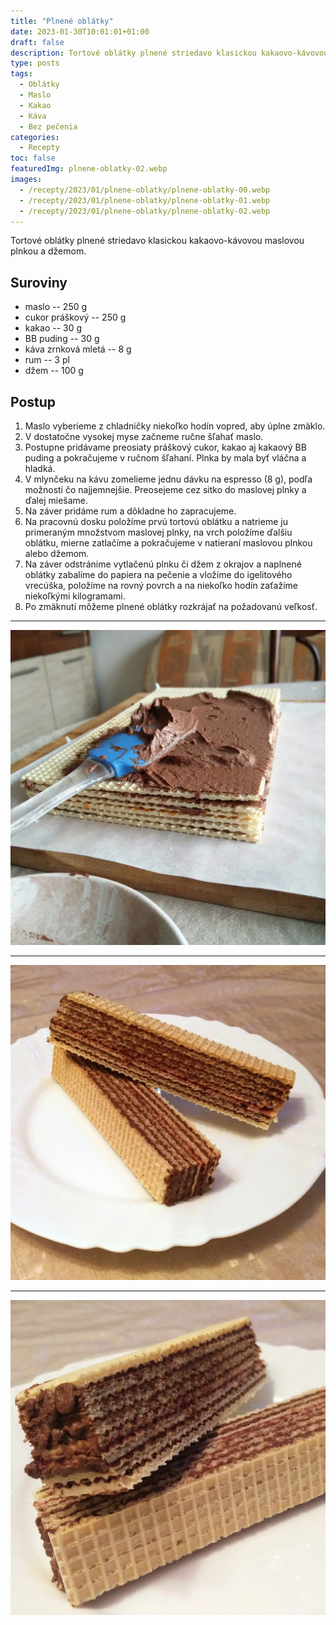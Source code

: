 ```yaml
---
title: "Plnené oblátky"
date: 2023-01-30T10:01:01+01:00
draft: false
description: Tortové oblátky plnené striedavo klasickou kakaovo-kávovou maslovou plnkou a džemom.
type: posts
tags:
  - Oblátky
  - Maslo
  - Kakao
  - Káva
  - Bez pečenia
categories:
  - Recepty
toc: false
featuredImg: plnene-oblatky-02.webp
images:
  - /recepty/2023/01/plnene-oblatky/plnene-oblatky-00.webp
  - /recepty/2023/01/plnene-oblatky/plnene-oblatky-01.webp
  - /recepty/2023/01/plnene-oblatky/plnene-oblatky-02.webp
---
```


Tortové oblátky plnené striedavo klasickou kakaovo-kávovou maslovou plnkou a džemom.

## Suroviny

- maslo -- 250 g
- cukor práškový -- 250 g
- kakao -- 30 g
- BB puding -- 30 g
- káva zrnková mletá -- 8 g
- rum -- 3 pl
- džem -- 100 g

## Postup

1. Maslo vyberieme z chladničky niekoľko hodín vopred, aby úplne zmäklo.
2. V dostatočne vysokej myse začneme ručne šľahať maslo.
3. Postupne pridávame preosiaty práškový cukor, kakao aj kakaový BB puding a pokračujeme v ručnom šľahaní. Plnka by mala byť vláčna a hladká.
4. V mlynčeku na kávu zomelieme jednu dávku na espresso (8 g), podľa možnosti čo najjemnejšie. Preosejeme cez sitko do maslovej plnky a ďalej miešame.
5. Na záver pridáme rum a dôkladne ho zapracujeme.
6. Na pracovnú dosku položíme prvú tortovú oblátku a natrieme ju primeraným množstvom maslovej plnky, na vrch položíme ďalšiu oblátku, mierne zatlačíme a pokračujeme v natieraní maslovou plnkou alebo džemom.
7. Na záver odstránime vytlačenú plnku či džem z okrajov a naplnené oblátky zabalíme do papiera na pečenie a vložíme do igelitového vrecúška, položíme na rovný povrch a na niekoľko hodín zaťažíme niekoľkými kilogramami.
8. Po zmäknutí môžeme plnené oblátky rozkrájať na požadovanú veľkosť.

---

![Plnené oblátky - plnenie](plnene-oblatky-00.webp "Plnené oblátky - plnenie (autor: zwieratko, 2023)")

---

![Plnené oblátky 1](plnene-oblatky-01.webp "Plnené oblátky 1 (autor: zwieratko, 2023)")

---

![Plnené oblátky 2](plnene-oblatky-02.webp "Plnené oblátky 2 (autor: zwieratko, 2023)")
